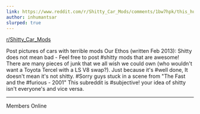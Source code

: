 ```yaml
---
link: https://www.reddit.com/r/Shitty_Car_Mods/comments/1bw7hpk/this_hummer/
author: inhumantsar
slurped: true
---
```

[r/Shitty_Car_Mods](app://obsidian.md/r/Shitty_Car_Mods/)

Post pictures of cars with terrible mods Our Ethos (written Feb 2013): Shitty does not mean bad - Feel free to post #shitty mods that are awesome! There are many pieces of junk that we all wish we could own (who wouldn't want a Toyota Tercel with a LS V8 swap?). Just because it's #well done, It doesn't mean it's not shitty. #Sorry guys stuck in a scene from "The Fast and the #furious - 2001" This subreddit is #subjective! your idea of shitty isn't everyone's and vice versa.

---

Members Online


